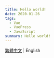 ```yaml
---
title: Hello world!
date: 2020-01-26
tags:
  - Vue
  - VuePress
  - JavaScript
summary: Hello world!
---
```


[繁體中文](/zh/2020/01/26/hello-world/) | English
